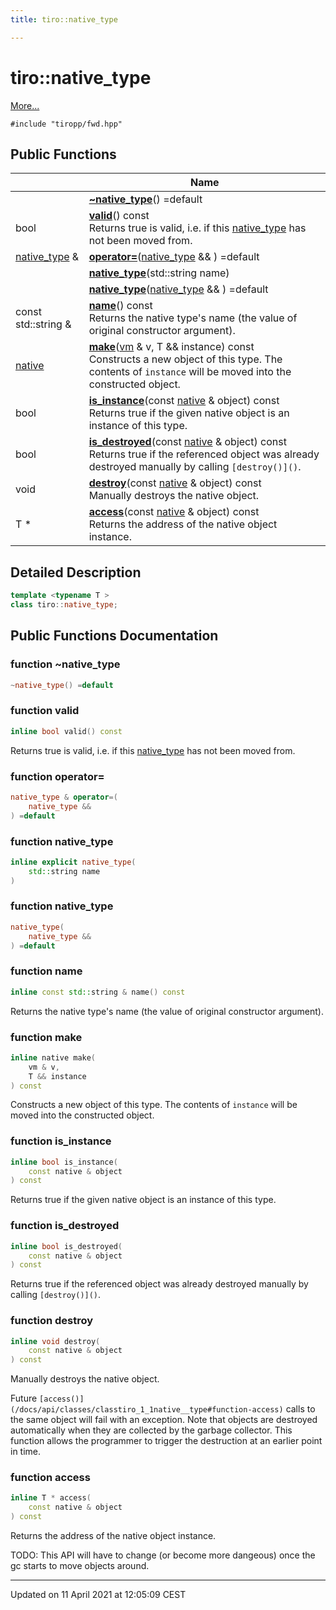 ```yaml
---
title: tiro::native_type

---
```


# tiro::native_type



 [More...](#detailed-description)


`#include "tiropp/fwd.hpp"`

## Public Functions

|                | Name           |
| -------------- | -------------- |
| | **[~native_type](/docs/api/classes/classtiro_1_1native__type#function-~native_type)**() =default |
| bool | **[valid](/docs/api/classes/classtiro_1_1native__type#function-valid)**() const<br>Returns true is valid, i.e. if this [native_type](/docs/api/classes/classtiro_1_1native__type) has not been moved from.  |
| [native_type](/docs/api/classes/classtiro_1_1native__type) & | **[operator=](/docs/api/classes/classtiro_1_1native__type#function-operator=)**([native_type](/docs/api/classes/classtiro_1_1native__type) && ) =default |
| | **[native_type](/docs/api/classes/classtiro_1_1native__type#function-native_type)**(std::string name) |
| | **[native_type](/docs/api/classes/classtiro_1_1native__type#function-native_type)**([native_type](/docs/api/classes/classtiro_1_1native__type) && ) =default |
| const std::string & | **[name](/docs/api/classes/classtiro_1_1native__type#function-name)**() const<br>Returns the native type's name (the value of original constructor argument).  |
| [native](/docs/api/classes/classtiro_1_1native) | **[make](/docs/api/classes/classtiro_1_1native__type#function-make)**([vm](/docs/api/classes/classtiro_1_1vm) & v, T && instance) const<br>Constructs a new object of this type. The contents of `instance` will be moved into the constructed object.  |
| bool | **[is_instance](/docs/api/classes/classtiro_1_1native__type#function-is_instance)**(const [native](/docs/api/classes/classtiro_1_1native) & object) const<br>Returns true if the given native object is an instance of this type.  |
| bool | **[is_destroyed](/docs/api/classes/classtiro_1_1native__type#function-is_destroyed)**(const [native](/docs/api/classes/classtiro_1_1native) & object) const<br>Returns true if the referenced object was already destroyed manually by calling `[destroy()]()`.  |
| void | **[destroy](/docs/api/classes/classtiro_1_1native__type#function-destroy)**(const [native](/docs/api/classes/classtiro_1_1native) & object) const<br>Manually destroys the native object.  |
| T * | **[access](/docs/api/classes/classtiro_1_1native__type#function-access)**(const [native](/docs/api/classes/classtiro_1_1native) & object) const<br>Returns the address of the native object instance.  |

## Detailed Description

```cpp
template <typename T >
class tiro::native_type;
```

## Public Functions Documentation

### function ~native_type

```cpp
~native_type() =default
```


### function valid

```cpp
inline bool valid() const
```

Returns true is valid, i.e. if this [native_type](/docs/api/classes/classtiro_1_1native__type) has not been moved from. 

### function operator=

```cpp
native_type & operator=(
    native_type && 
) =default
```


### function native_type

```cpp
inline explicit native_type(
    std::string name
)
```


### function native_type

```cpp
native_type(
    native_type && 
) =default
```


### function name

```cpp
inline const std::string & name() const
```

Returns the native type's name (the value of original constructor argument). 

### function make

```cpp
inline native make(
    vm & v,
    T && instance
) const
```

Constructs a new object of this type. The contents of `instance` will be moved into the constructed object. 

### function is_instance

```cpp
inline bool is_instance(
    const native & object
) const
```

Returns true if the given native object is an instance of this type. 

### function is_destroyed

```cpp
inline bool is_destroyed(
    const native & object
) const
```

Returns true if the referenced object was already destroyed manually by calling `[destroy()]()`. 

### function destroy

```cpp
inline void destroy(
    const native & object
) const
```

Manually destroys the native object. 

Future `[access()](/docs/api/classes/classtiro_1_1native__type#function-access)` calls to the same object will fail with an exception. Note that objects are destroyed automatically when they are collected by the garbage collector. This function allows the programmer to trigger the destruction at an earlier point in time. 


### function access

```cpp
inline T * access(
    const native & object
) const
```

Returns the address of the native object instance. 

TODO: This API will have to change (or become more dangeous) once the gc starts to move objects around. 


-------------------------------

Updated on 11 April 2021 at 12:05:09 CEST